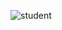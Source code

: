 ![student](https://user-images.githubusercontent.com/59175027/114692294-21745900-9d36-11eb-9265-0c791909d847.jpg)

